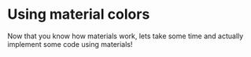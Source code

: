# Using material colors
Now that you know how materials work, lets take some time and actually implement some code using materials!